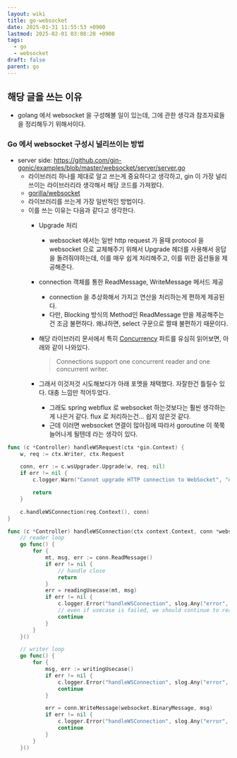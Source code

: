 ```yaml
---
layout: wiki
title: go-websocket
date: 2025-01-31 11:55:53 +0900
lastmod: 2025-02-01 03:08:28 +0900
tags:
  - go
  - websocket
draft: false
parent: go
---
```

## 해당 글을 쓰는 이유
- golang 에서 websocket 을 구성해볼 일이 있는데, 그에 관한 생각과 참조자료들을 정리해두기 위해서이다.

### Go 에서 websocket 구성시 널리쓰이는 방법
- server side: https://github.com/gin-gonic/examples/blob/master/websocket/server/server.go
	- 라이브러리 하나를 제대로 알고 쓰는게 중요하다고 생각하고, gin 이 가장 널리 쓰이는 라이브러리라 생각해서 해당 코드를 가져왔다.
	- [gorilla/websocket](https://github.com/gorilla/websocket)
	- 라이브러리를 쓰는게 가장 일반적인 방법이다.
	- 이를 쓰는 이유는 다음과 같다고 생각한다.
		- Upgrade 처리
			- websocket 에서는 일반 http request 가 올때 protocol 을 websocket 으로 교체해주기 위해서 Upgrade 헤더를 사용해서 응답을 돌려줘야하는데, 이를 매우 쉽게 처리해주고, 이를 위한 옵션들을 제공해준다.
		- connection 객체를 통한 ReadMessage, WriteMessage 메서드 제공
			- connection 을 추상화해서 가지고 연산을 처리하는게 편하게 제공된다.
			- 다만, Blocking 방식의 Method인 ReadMessage 만을 제공해주는건 조금 불편하다. 왜냐하면, select 구문으로 짤때 불편하기 때문이다.
		- 해당 라이브러리 문서에서 특히 [Concurrency](https://pkg.go.dev/github.com/gorilla/websocket#hdr-Concurrency) 파트를 유심히 읽어보면, 아래와 같이 나와있다.
			> Connections support one concurrent reader and one concurrent writer.

		- 그래서 이것저것 시도해보다가 아래 포멧을 채택했다. 자잘한건 틀릴수 있다. 대충 느낌만 적어두었다.
			- 그래도 spring webflux 로 websocket 하는것보다는 훨씬 생각하는게 나은거 같다. flux 로 처리하는건... 쉽지 않은것 같다.
			- 근데 이러면 websocket 연결이 많아짐에 따라서 goroutine 이 쭉쭉 늘어나게 될텐데 라는 생각이 있다.

```go
func (c *Controller) handleWSRequest(ctx *gin.Context) {
	w, req := ctx.Writer, ctx.Request

	conn, err := c.wsUpgrader.Upgrade(w, req, nil)
	if err != nil {
		c.logger.Warn("Cannot upgrade HTTP connection to WebSocket", "error", err.Error())

		return
	}

	c.handleWSConnection(req.Context(), conn)
}

func (c *Controller) handleWSConnection(ctx context.Context, conn *websocket.Conn) {
	// reader loop
	go func() {
		for {
			mt, msg, err := conn.ReadMessage()
			if err != nil {
				// handle close
				return
			}
			err = readingUsecase(mt, msg)
			if err != nil {
				c.logger.Error("handleWSConnection", slog.Any("error", err))
				// even if usecase is failed, we should continue to read from the connection
				continue
			}
		}
	}()

	// writer loop
	go func() {
		for {
			msg, err := writingUsecase()
			if err != nil {
				c.logger.Error("handleWSConnection", slog.Any("error", err))
				continue
			}

			err = conn.WriteMessage(websocket.BinaryMessage, msg)
			if err != nil {
				c.logger.Error("handleWSConnection", slog.Any("error", err))
				continue
			}
		}
	}()
```